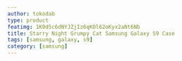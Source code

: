 ```yaml
---
author: tokodab
type: product
featimg: 1K0d5c6dNYJZjIz6qKOl62oKyx2aNt6Nb
title: Starry Night Grumpy Cat Samsung Galaxy S9 Case
tags: [samsung, galaxy, s9]
category: [samsung]
---
```

